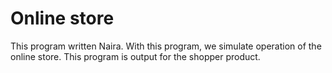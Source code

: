 Online store
=============
This program written Naira.
With this program, we simulate operation of the online store. This program is output for the shopper product.
